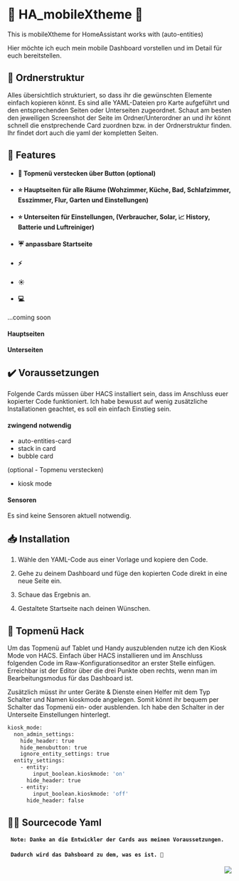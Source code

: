# 📱 HA_mobileXtheme 📱
This is mobileXtheme for HomeAssistant works with (auto-entities)

Hier möchte ich euch mein mobile Dashboard vorstellen und im Detail für euch bereitstellen. 

## 📂 Ordnerstruktur
Alles übersichtlich strukturiert, so dass ihr die gewünschten Elemente einfach kopieren könnt. Es sind alle YAML-Dateien pro Karte aufgeführt und den entsprechenden Seiten oder Unterseiten zugeordnet. 
Schaut am besten den jeweiligen Screenshot der Seite im Ordner/Unterordner an und ihr könnt schnell die enstprechende Card zuordnen bzw. in der Ordnerstruktur finden. Ihr findet dort auch die yaml der kompletten Seiten.

## 📖 Features

- #### 📣 Topmenü verstecken über Button (optional)
- #### ⭐ Hauptseiten für alle Räume (Wohzimmer, Küche, Bad, Schlafzimmer, Esszimmer, Flur, Garten und Einstellungen)
- #### ⭐ Unterseiten für Einstellungen, (Verbraucher, Solar, 📈 History, Batterie und Luftreiniger)
- #### ☔ anpassbare Startseite
- #### ⚡ 
- #### ☀️ 
- #### 💻 

...coming soon

#### Hauptseiten

#### Unterseiten


## ✔️ Voraussetzungen

Folgende Cards müssen über HACS installiert sein, dass im Anschluss euer kopierter Code funktioniert.
Ich habe bewusst auf wenig zusätzliche Installationen geachtet, es soll ein einfach Einstieg sein.

#### zwingend notwendig
- auto-entities-card
- stack in card
- bubble card

(optional - Topmenu verstecken)
- kiosk mode

#### Sensoren
Es sind keine Sensoren aktuell notwendig.

## 📥 Installation
1. Wähle den YAML-Code aus einer Vorlage und kopiere den Code.
2. Gehe zu deinem Dashboard und füge den kopierten Code direkt in eine neue Seite ein.
4. Schaue das Ergebnis an.

5. Gestaltete Startseite nach deinen Wünschen.

## 💬 Topmenü Hack

Um das Topmenü auf Tablet und Handy auszublenden nutze ich den Kiosk Mode von HACS.
Einfach über HACS installieren und im Anschluss folgenden Code im Raw-Konfigurationseditor an erster Stelle einfügen.
Erreichbar ist der Editor über die drei Punkte oben rechts, wenn man im Bearbeitungsmodus für das Dashboard ist.

Zusätzlich müsst ihr unter Geräte & Dienste einen Helfer mit dem Typ Schalter und Namen kioskmode angelegen. Somit könnt ihr bequem per Schalter das Topmenü ein- oder ausblenden. Ich habe den Schalter in der Unterseite Einstellungen hinterlegt.

```bash
kiosk_mode:
  non_admin_settings:
    hide_header: true
    hide_menubutton: true
    ignore_entity_settings: true
  entity_settings:
    - entity:
        input_boolean.kioskmode: 'on'
      hide_header: true
    - entity:
        input_boolean.kioskmode: 'off'
      hide_header: false
```

## 👩‍💻 Sourcecode Yaml

#### ` Note: Danke an die Entwickler der Cards aus meinen Voraussetzungen.`
#### ` Dadurch wird das Dahsboard zu dem, was es ist. 🤗` 
<div align="right">
  <img src="https://profile-counter.glitch.me/jayjojayson/count.svg?"  />
</div>
